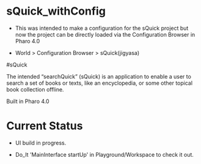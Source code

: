 # sQuick_withConfig

- This was intended to make a configuration for the sQuick project but now the project can be directly loaded via the Configuration Browser in Pharo 4.0

- World > Configuration Browser > sQuick(jigyasa)


#sQuick

The intended “searchQuick” (sQuick) is an application to enable a user to search a set of books or texts, like an encyclopedia, or some other topical book collection offline.

Built in Pharo 4.0


# Current Status

- UI build in progress.

- Do_It 'MainInterface startUp' in Playground/Workspace to check it out.


